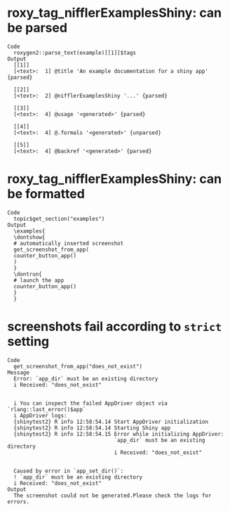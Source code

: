 # roxy_tag_nifflerExamplesShiny: can be parsed

    Code
      roxygen2::parse_text(example)[[1]]$tags
    Output
      [[1]]
      [<text>:  1] @title 'An example documentation for a shiny app' {parsed}
      
      [[2]]
      [<text>:  2] @nifflerExamplesShiny '...' {parsed}
      
      [[3]]
      [<text>:  4] @usage '<generated>' {parsed}
      
      [[4]]
      [<text>:  4] @.formals '<generated>' {unparsed}
      
      [[5]]
      [<text>:  4] @backref '<generated>' {parsed}
      

# roxy_tag_nifflerExamplesShiny: can be formatted

    Code
      topic$get_section("examples")
    Output
      \examples{
      \dontshow{
      # automatically inserted screenshot
      get_screenshot_from_app(
      counter_button_app()
      )
      }
      \dontrun{
      # launch the app
      counter_button_app()
      }
      } 

# screenshots fail according to `strict` setting

    Code
      get_screenshot_from_app("does_not_exist")
    Message
      Error: `app_dir` must be an existing directory
      i Received: "does_not_exist"
      
      
      i You can inspect the failed AppDriver object via `rlang::last_error()$app`
      i AppDriver logs:
      {shinytest2} R info 12:58:54.14 Start AppDriver initialization
      {shinytest2} R info 12:58:54.14 Starting Shiny app
      {shinytest2} R info 12:58:54.15 Error while initializing AppDriver:
                                      `app_dir` must be an existing directory
                                      i Received: "does_not_exist"
      
      
      Caused by error in `app_set_dir()`:
      ! `app_dir` must be an existing directory
      i Received: "does_not_exist"
    Output
      The screenshot could not be generated.Please check the logs for errors.

